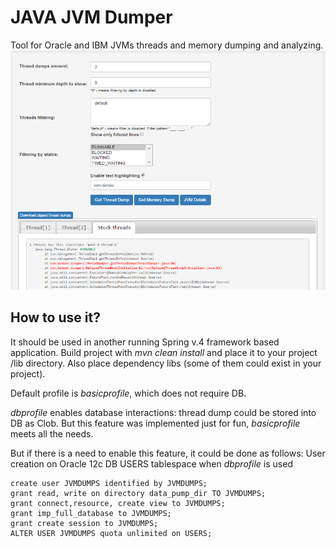 # JAVA JVM Dumper

Tool for Oracle and IBM JVMs threads and memory dumping and analyzing.
![alt tag](https://raw.githubusercontent.com/elkoolt/jvm-dumper/master/img/interface.png)

## How to use it?
It should be used in another running Spring v.4 framework based application. 
Build project with *mvn clean install* and place it to your project /lib directory.
Also place dependency libs (some of them could exist in your project).

Default profile is *basicprofile*, which does not require DB.

*dbprofile* enables database interactions: thread dump could be stored into DB as Clob.
But this feature was implemented just for fun, *basicprofile* meets all the needs.

But if there is a need to enable this feature, it could be done as follows:
User creation on Oracle 12c DB USERS tablespace when *dbprofile* is used

```
create user JVMDUMPS identified by JVMDUMPS;
grant read, write on directory data_pump_dir TO JVMDUMPS;
grant connect,resource, create view to JVMDUMPS;
grant imp_full_database to JVMDUMPS;
grant create session to JVMDUMPS;
ALTER USER JVMDUMPS quota unlimited on USERS;
```